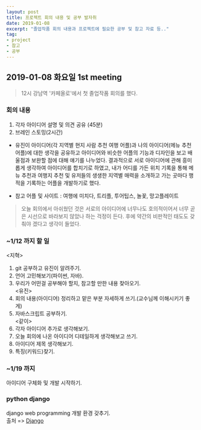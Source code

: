 ```yaml
---
layout: post
title: 프로젝트 회의 내용 및 공부 발자취
date: 2019-01-08
excerpt: "졸업작품 회의 내용과 프로젝트에 필요한 공부 및 참고 자료 등.."
tag: 
- project 
- 참고 
- 공부
---
```


## 2019-01-08 화요일 1st meeting

> 12시 강남역 '카페올로'에서 첫 졸업작품 회의를 했다. 

### 회의 내용

1. 각자 아이디어 설명 및 의견 공유 (45분)
2. 브레인 스토밍(2시간) 
- 유진이 아이디어(각 지역별 현지 사람 추천 여행 어플)과 나의 아이디어(메뉴 추천 어플)에 대한 
생각을 공유하고 아이디어와 비슷한 어플의 기능과 디자인을 보고 배울점과 보완할 점에 대해 
얘기를 나누었다. 
결과적으로 서로 아이디어에 관해 흥미롭게 생각하여 아이디어를 합치기로 하였고,
내가 어디를 가든 위치 기록을 통해 메뉴 추천과 여행지 추천 및 유저들의 
생생한 지역별 매력을 소개하고 가는 곳마다 행적을 기록하는 어플을 개발하기로 했다.

* 참고 어플 및 사이트 : 여행에 미치다, 트리플, 투어팁스, 놀꽃, 망고플레이트

> 오늘 회의에서 아쉬웠던 것은 서로의 아이디어에 너무나도 호의적이어서 
너무 곧은 시선으로 바라보지 않았나 하는 걱정이 든다. 
후에 약간의 비판적인 태도도 갖춰야 겠다고 생각이 들었다.

### ~1/12 까지 할 일
<지혁><br> 
1. git 공부하고 유진이 알려주기.<br>
2. 언어 고민해보기(파이썬, 자바).<br>
3. 우리가 어떤걸 공부해야 할지, 참고할 만한 내용 찾아오기.<br>
<유진><br>
1. 회의 내용(아이디어) 정리하고 맡은 부분 자세하게 쓰기.(교수님께 이해시키기 좋게)<br>
2. 자바스크립트 공부하기.<br>
<같이><br>
1. 각자 아이디어 추가로 생각해보기.<br>
2. 오늘 회의에 나온 아이디어 디테일하게 생각해보고 쓰기.<br>
3. 아이디어 제목 생각해보기.<br>
4. 특징(키워드)찾기.<br>
### ~1/19 까지 
아이디어 구체화 및 개발 시작하기.

### python django 
django web programming 개발 환경 갖추기.<br>
출처 => [Django](https://tutorial.djangogirls.org/ko/django)



